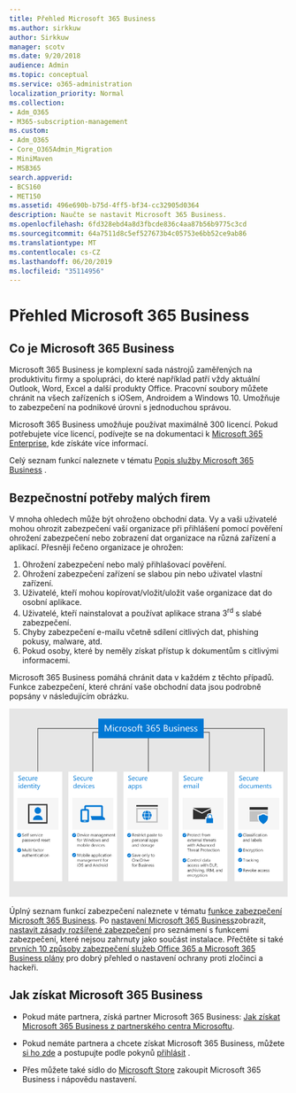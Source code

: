 ```yaml
---
title: Přehled Microsoft 365 Business
ms.author: sirkkuw
author: Sirkkuw
manager: scotv
ms.date: 9/20/2018
audience: Admin
ms.topic: conceptual
ms.service: o365-administration
localization_priority: Normal
ms.collection:
- Adm_O365
- M365-subscription-management
ms.custom:
- Adm_O365
- Core_O365Admin_Migration
- MiniMaven
- MSB365
search.appverid:
- BCS160
- MET150
ms.assetid: 496e690b-b75d-4ff5-bf34-cc32905d0364
description: Naučte se nastavit Microsoft 365 Business.
ms.openlocfilehash: 6fd328ebd4a8d3fbcde836c4aa87b56b9775c3cd
ms.sourcegitcommit: 64a7511d8c5ef527673b4c05753e6bb52ce9ab86
ms.translationtype: MT
ms.contentlocale: cs-CZ
ms.lasthandoff: 06/20/2019
ms.locfileid: "35114956"
---
```

# <a name="overview-of-microsoft-365-business"></a>Přehled Microsoft 365 Business

## <a name="what-is-microsoft-365-business"></a>Co je Microsoft 365 Business

Microsoft 365 Business je komplexní sada nástrojů zaměřených na produktivitu firmy a spolupráci, do které například patří vždy aktuální Outlook, Word, Excel a další produkty Office. Pracovní soubory můžete chránit na všech zařízeních s iOSem, Androidem a Windows 10. Umožňuje to zabezpečení na podnikové úrovni s jednoduchou správou.
  
Microsoft 365 Business umožňuje používat maximálně 300 licencí. Pokud potřebujete více licencí, podívejte se na dokumentaci k [Microsoft 365 Enterprise](https://go.microsoft.com/fwlink/p/?linkid=860986), kde získáte více informací.

Celý seznam funkcí naleznete v tématu [Popis služby Microsoft 365 Business](https://docs.microsoft.com/office365/servicedescriptions/microsoft-365-business-service-description) .
  
## <a name="small-business-security-needs"></a>Bezpečnostní potřeby malých firem

V mnoha ohledech může být ohroženo obchodní data. Vy a vaši uživatelé mohou ohrozit zabezpečení vaší organizace při přihlášení pomocí pověření ohrožení zabezpečení nebo zobrazení dat organizace na různá zařízení a aplikací. Přesněji řečeno organizace je ohrožen:

1. Ohrožení zabezpečení nebo malý přihlašovací pověření.
2. Ohrožení zabezpečení zařízení se slabou pin nebo uživatel vlastní zařízení.
3. Uživatelé, kteří mohou kopírovat/vložit/uložit vaše organizace dat do osobní aplikace.
4. Uživatelé, kteří nainstalovat a používat aplikace strana 3<sup>rd</sup> s slabé zabezpečení.
5. Chyby zabezpečení e-mailu včetně sdílení citlivých dat, phishing pokusy, malware, atd.
6. Pokud osoby, které by neměly získat přístup k dokumentům s citlivými informacemi.

Microsoft 365 Business pomáhá chránit data v každém z těchto případů. Funkce zabezpečení, které chrání vaše obchodní data jsou podrobně popsány v následujícím obrázku.

![Obrázek, který ukazuje, jak M365B chrání vaše podnikání.](media/m365businessvalueadd.png)

Úplný seznam funkcí zabezpečení naleznete v tématu [funkce zabezpečení Microsoft 365 Business](security-features.md). Po [nastavení Microsoft 365 Business](set-up.md)zobrazit, [nastavit zásady rozšířené zabezpečení](set-up-advanced-security.md) pro seznámení s funkcemi zabezpečení, které nejsou zahrnuty jako součást instalace. Přečtěte si také [prvních 10 způsoby zabezpečení služeb Office 365 a Microsoft 365 Business plány](https://docs.microsoft.com/office365/admin/security-and-compliance/secure-your-business-data) pro dobrý přehled o nastavení ochrany proti zločinci a hackeři.

## <a name="get-microsoft-365-business"></a>Jak získat Microsoft 365 Business

- Pokud máte partnera, získá partner Microsoft 365 Business: [Jak získat Microsoft 365 Business z partnerského centra Microsoftu](get-microsoft-365-business.md#get-microsoft-365-business-from-microsoft-partner-center).

- Pokud nemáte partnera a chcete získat Microsoft 365 Business, můžete [si ho zde](https://www.microsoft.com/microsoft-365/business) a postupujte podle pokynů [přihlásit](sign-up.md) .

- Přes můžete také sídlo do [Microsoft Store](https://www.microsoft.com/en-us/store/locations/find-a-store?icid=en-us_UF_FAS) zakoupit Microsoft 365 Business i nápovědu nastavení.